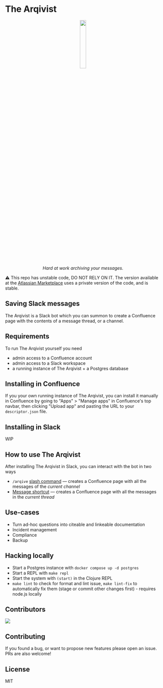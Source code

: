 # The Arqivist

<p align="center">
 <img src="https://arqivist.app/img/arqivist.jpg" width="20%">
</p>
<p align="center">
  <i>Hard at work archiving your messages.</i>
</p>

⚠️ This repo has unstable code, DO NOT RELY ON IT.
The version available at the [Atlassian Marketplace](https://marketplace.atlassian.com/apps/1227973)
uses a private version of the code, and is stable.

## Saving Slack messages

The Arqivist is a Slack bot which you can summon to create a Confluence page with the contents of a message thread, or a channel.

## Requirements

To run The Arqivist yourself you need

* admin access to a Confluence account
* admin access to a Slack workspace
* a running instance of The Arqivist + a Postgres database

## Installing in Confluence

If you your own running instance of The Arqivist, you can install it manually in Confluence by going to "Apps" > "Manage apps" in Confluence's top navbar, then clicking "Upload app"
and pasting the URL to your `descriptor.json` file.

## Installing in Slack

WIP

## How to use The Arqivist

After installing The Arqivist in Slack, you can interact with the bot in two ways

* `/arqive` [slash command](https://api.slack.com/interactivity/slash-commands) — creates a Confluence page with all the messages of the _current channel_
* [Message shortcut](https://api.slack.com/interactivity/shortcuts/using#message_shortcuts) — creates a Confluence page with all the messages in the _current thread_


## Use-cases

* Turn ad-hoc questions into citeable and linkeable documentation
* Incident management
* Compliance
* Backup

## Hacking locally

* Start a Postgres instance with `docker compose up -d postgres`
* Start a REPL with `make repl`
* Start the system with `(start)` in the Clojure REPL
* `make lint` to check for format and lint issue, `make lint-fix` to automatically fix them (stage or commit other changes first) - requires node.js locally

## Contributors

[![](https://contrib.rocks/image?repo=jcpsantiago/thearqivist)](https://github.com/jcpsantiago/thearqivist/graphs/contributors)

## Contributing

If you found a bug, or want to propose new features please open an issue. PRs are also welcome!

## License

MIT
